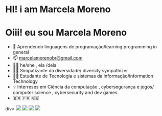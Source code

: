 # HI! i am Marcela Moreno 
# Oiii! eu sou Marcela Moreno 

- 🌱 Aprendendo linguagens de programação/learning programming in general
- 📫 marcelamorenobr@gmail.com
- 💁‍♀️ he/she , ela /dela 
- 🏳️‍🌈 Simpatizante da diversidade/ diversity sympathizer
- 👩‍🎓 Estudante de Tecnologia e sistemas da informação/information Technology
- 💡 Interreses em Ciência da computação , cybersegurança e jogos/ computer science , cybersecurity and dev games
- 🇧🇷 🇫🇷 🇬🇧


div> 
  <a href="https://instagram.com/marcelamrno" target="_blank"><img src="https://img.shields.io/badge/-Instagram-%23E4405F?style=for-the-badge&logo=instagram&logoColor=white" target="_blank"></a>
 <a href="https://discord.gg/marcelamm#2320" target="_blank"><img src="https://img.shields.io/badge/Discord-7289DA?style=for-the-badge&logo=discord&logoColor=white" target="_blank"></a> 
  <a href = "mailto:marcelamorenobr@gmail.com"><img src="https://img.shields.io/badge/-Gmail-%23333?style=for-the-badge&logo=gmail&logoColor=white" target="_blank"></a>
  <a href="https://www.linkedin.com/in/marcela-moreno-09871122a" target="_blank"><img src="https://img.shields.io/badge/-LinkedIn-%230077B5?style=for-the-badge&logo=linkedin&logoColor=white" target="_blank"></a> 
 </div>
 
